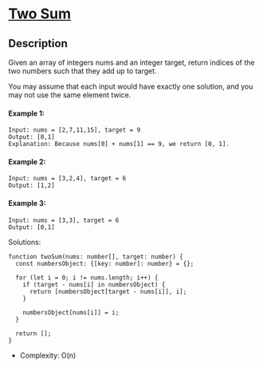 # [Two Sum](https://leetcode.com/problems/two-sum/)

## Description

Given an array of integers nums and an integer target, return indices of the two numbers such that they add up to target.

You may assume that each input would have exactly one solution, and you may not use the same element twice.

#### Example 1:

```
Input: nums = [2,7,11,15], target = 9
Output: [0,1]
Explanation: Because nums[0] + nums[1] == 9, we return [0, 1].
```

#### Example 2:

```
Input: nums = [3,2,4], target = 6
Output: [1,2]
```

#### Example 3:

```
Input: nums = [3,3], target = 6
Output: [0,1]
```

Solutions:

```
function twoSum(nums: number[], target: number) {
  const numbersObject: {[key: number]: number} = {};

  for (let i = 0; i != nums.length; i++) {
    if (target - nums[i] in numbersObject) {
      return [numbersObject[target - nums[i]], i];
    }

    numbersObject[nums[i]] = i;
  }

  return [];
}

```

- Complexity: O(n)
